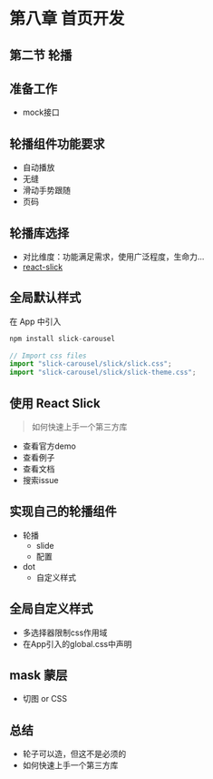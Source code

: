# 第八章 首页开发
## 第二节 轮播

## 准备工作

- mock接口

## 轮播组件功能要求

- 自动播放
- 无缝
- 滑动手势跟随
- 页码

## 轮播库选择
- 对比维度：功能满足需求，使用广泛程度，生命力...
- [react-slick](https://www.npmjs.com/package/react-slick)

## 全局默认样式

在 App 中引入

```js
npm install slick-carousel
 
// Import css files
import "slick-carousel/slick/slick.css";
import "slick-carousel/slick/slick-theme.css";
```

## 使用 React Slick

> 如何快速上手一个第三方库

- 查看官方demo
- 查看例子
- 查看文档
- 搜索issue

## 实现自己的轮播组件

- 轮播
  - slide
  - 配置
- dot
  - 自定义样式

## 全局自定义样式

- 多选择器限制css作用域
- 在App引入的global.css中声明

## mask 蒙层

- 切图 or CSS

## 总结

- 轮子可以造，但这不是必须的
- 如何快速上手一个第三方库